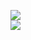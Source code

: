 [![](https://img.shields.io/badge/Made%20With-Github%20Spray-lightgrey.svg?style=for-the-badge&logo=github)](https://github.com/Annihil/github-spray#28513)  
[![](https://i.imgur.com/2DrTn0Z.gif)](https://github.com/Annihil/github-spray)